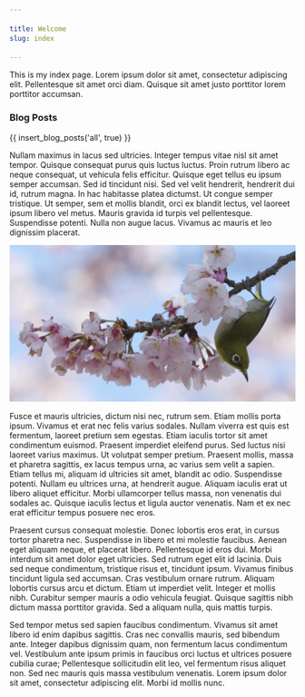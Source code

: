 ```yaml
---

title: Welcome
slug: index

---
```

   

This is my index page. Lorem ipsum dolor sit amet, consectetur adipiscing elit. Pellentesque sit amet orci diam. Quisque sit amet justo porttitor lorem porttitor accumsan. 

### Blog Posts

{{ insert_blog_posts('all', true) }}


Nullam maximus in lacus sed ultricies. Integer tempus vitae nisl sit amet tempor. Quisque consequat purus quis luctus luctus. Proin rutrum libero ac neque consequat, ut vehicula felis efficitur. Quisque eget tellus eu ipsum semper accumsan. Sed id tincidunt nisi. Sed vel velit hendrerit, hendrerit dui id, rutrum magna. In hac habitasse platea dictumst. Ut congue semper tristique. Ut semper, sem et mollis blandit, orci ex blandit lectus, vel laoreet ipsum libero vel metus. Mauris gravida id turpis vel pellentesque. Suspendisse potenti. Nulla non augue lacus. Vivamus ac mauris et leo dignissim placerat.

![mejiro](../static/images/mejiro-wide.jpg)


Fusce et mauris ultricies, dictum nisi nec, rutrum sem. Etiam mollis porta ipsum. Vivamus et erat nec felis varius sodales. Nullam viverra est quis est fermentum, laoreet pretium sem egestas. Etiam iaculis tortor sit amet condimentum euismod. Praesent imperdiet eleifend purus. Sed luctus nisi laoreet varius maximus. Ut volutpat semper pretium. Praesent mollis, massa et pharetra sagittis, ex lacus tempus urna, ac varius sem velit a sapien. Etiam tellus mi, aliquam id ultricies sit amet, blandit ac odio. Suspendisse potenti. Nullam eu ultrices urna, at hendrerit augue. Aliquam iaculis erat ut libero aliquet efficitur. Morbi ullamcorper tellus massa, non venenatis dui sodales ac. Quisque iaculis lectus et ligula auctor venenatis. Nam et ex nec erat efficitur tempus posuere nec eros.

Praesent cursus consequat molestie. Donec lobortis eros erat, in cursus tortor pharetra nec. Suspendisse in libero et mi molestie faucibus. Aenean eget aliquam neque, et placerat libero. Pellentesque id eros dui. Morbi interdum sit amet dolor eget ultricies. Sed rutrum eget elit id lacinia. Duis sed neque condimentum, tristique risus et, tincidunt ipsum. Vivamus finibus tincidunt ligula sed accumsan. Cras vestibulum ornare rutrum. Aliquam lobortis cursus arcu et dictum. Etiam ut imperdiet velit. Integer et mollis nibh. Curabitur semper mauris a odio vehicula feugiat. Quisque sagittis nibh dictum massa porttitor gravida. Sed a aliquam nulla, quis mattis turpis.

Sed tempor metus sed sapien faucibus condimentum. Vivamus sit amet libero id enim dapibus sagittis. Cras nec convallis mauris, sed bibendum ante. Integer dapibus dignissim quam, non fermentum lacus condimentum vel. Vestibulum ante ipsum primis in faucibus orci luctus et ultrices posuere cubilia curae; Pellentesque sollicitudin elit leo, vel fermentum risus aliquet non. Sed nec mauris quis massa vestibulum venenatis. Lorem ipsum dolor sit amet, consectetur adipiscing elit. Morbi id mollis nunc.